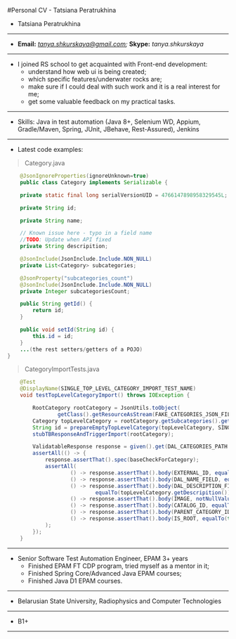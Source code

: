 #Personal CV - Tatsiana Peratrukhina

* Tatsiana Peratrukhina

---
* **Email:** *tanya.shkurskaya@gmail.com;* **Skype:** *tanya.shkurskaya*

---
* I joined RS school to get acquainted with Front-end development:
    * understand how web ui is being created;
    * which specific features/underwater rocks are;
    * make sure if I could deal with such work and it is a real interest for me;
    * get some valuable feedback on my practical tasks.


---
* Skills: Java in test automation (Java 8+, Selenium WD, Appium, Gradle/Maven, Spring, JUnit, JBehave, Rest-Assured), Jenkins

---
* Latest code examples:  
  
> Category.java  
  
```java
    @JsonIgnoreProperties(ignoreUnknown=true)
    public class Category implements Serializable {

    private static final long serialVersionUID = 4766147898958329545L;

    private String id;

    private String name;

    // Known issue here - typo in a field name
    //TODO: Update when API fixed
    private String descripition;

    @JsonInclude(JsonInclude.Include.NON_NULL) 
    private List<Category> subcategories;

    @JsonProperty("subcategories_count")
    @JsonInclude(JsonInclude.Include.NON_NULL)
    private Integer subcategoriesCount;

    public String getId() {
        return id;
    }

    public void setId(String id) {
        this.id = id;
    }
    ...(the rest setters/getters of a POJO)
}
```
> CategoryImportTests.java  
  
```java
    @Test
    @DisplayName(SINGLE_TOP_LEVEL_CATEGORY_IMPORT_TEST_NAME)
    void testTopLevelCategoryImport() throws IOException {

        RootCategory rootCategory = JsonUtils.toObject(
                getClass().getResourceAsStream(FAKE_CATEGORIES_JSON_FILENAME), RootCategory.class);
        Category topLevelCategory = rootCategory.getSubcategories().get(0);
        String id = prepareEmptyTopLevelCategory(topLevelCategory, SINGLE_TOP_LEVEL_CATEGORY_IMPORT_TEST_NAME);
        stubTBResponseAndTriggerImport(rootCategory);

        ValidatableResponse response = given().get(DAL_CATEGORIES_PATH + id).then();
        assertAll(() -> {
            response.assertThat().spec(baseCheckForCategory);
            assertAll(
                    () -> response.assertThat().body(EXTERNAL_ID, equalTo(id)),
                    () -> response.assertThat().body(DAL_NAME_FIELD, equalTo(topLevelCategory.getName())),
                    () -> response.assertThat().body(DAL_DESCRIPTION_FIELD,
                            equalTo(topLevelCategory.getDescripition())),
                    () -> response.assertThat().body(IMAGE, notNullValue()),
                    () -> response.assertThat().body(CATALOG_ID, equalTo(0)),
                    () -> response.assertThat().body(PARENT_CATEGORY_ID, equalTo(0)),
                    () -> response.assertThat().body(IS_ROOT, equalTo(true))
            );
        });
    }
```

---
* Senior Software Test Automation Engineer, EPAM 3+ years
    * Finished EPAM FT CDP program, tried myself as a mentor in it;
    * Finished Spring Core/Advanced Java EPAM courses;
    * Finished Java D1 EPAM courses.

---
* Belarusian State University, Radiophysics and Computer Technologies

---
* B1+

---